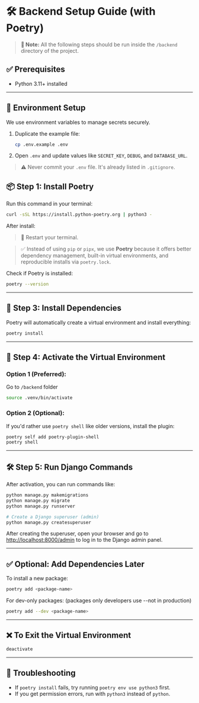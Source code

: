 
# 🛠️ Backend Setup Guide (with Poetry)

> **📁 Note:** All the following steps should be run inside the `/backend` directory of the project.

## ✅ Prerequisites

- Python 3.11+ installed

---

## 📄 Environment Setup

We use environment variables to manage secrets securely.

1. Duplicate the example file:
    ```bash
    cp .env.example .env
    ```

2. Open `.env` and update values like `SECRET_KEY`, `DEBUG`, and `DATABASE_URL`.

> ⚠️ Never commit your `.env` file. It's already listed in `.gitignore`.

## 📦 Step 1: Install Poetry

Run this command in your terminal:

```bash
curl -sSL https://install.python-poetry.org | python3 -
```

After install:

> 🔁 Restart your terminal.



> ✅ Instead of using `pip` or `pipx`, we use **Poetry** because it offers better dependency management, built-in virtual environments, and reproducible installs via `poetry.lock`.

Check if Poetry is installed:

```bash
poetry --version
```

---


## 🧪 Step 3: Install Dependencies

Poetry will automatically create a virtual environment and install everything:

```bash
poetry install
```

---

## 🧬 Step 4: Activate the Virtual Environment

### Option 1 (Preferred):

Go to `/backend` folder

```bash
source .venv/bin/activate
```

### Option 2 (Optional):
If you'd rather use `poetry shell` like older versions, install the plugin:
```bash
poetry self add poetry-plugin-shell
poetry shell
```

---

## 🛠️ Step 5: Run Django Commands

After activation, you can run commands like:

```bash
python manage.py makemigrations
python manage.py migrate
python manage.py runserver
```

```bash
# Create a Django superuser (admin)
python manage.py createsuperuser
```

After creating the superuser, open your browser and go to [http://localhost:8000/admin](http://localhost:8000/admin) to log in to the Django admin panel.

---

## ✅ Optional: Add Dependencies Later

To install a new package:

```bash
poetry add <package-name>
```

For dev-only packages:
(packages only developers use  --not in production)

```bash
poetry add --dev <package-name>
```

---

## ❌ To Exit the Virtual Environment

```bash
deactivate
```

---

## 🔁 Troubleshooting

- If `poetry install` fails, try running `poetry env use python3` first.
- If you get permission errors, run with `python3` instead of `python`.